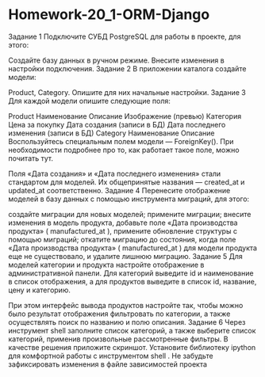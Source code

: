 # Homework-20_1-ORM-Django
Задание 1
Подключите СУБД PostgreSQL для работы в проекте, для этого:

Создайте базу данных в ручном режиме.
Внесите изменения в настройки подключения.
Задание 2
В приложении каталога создайте модели:

Product,
Category.
Опишите для них начальные настройки.
Задание 3
Для каждой модели опишите следующие поля:

Product
Наименование
Описание
Изображение (превью)
Категория
Цена за покупку
Дата создания (записи в БД)
Дата последнего изменения (записи в БД)
Category
Наименование
Описание
Воспользуйтесь специальным полем модели — ForeignKey().
При необходимости подробнее про то, как работает такое поле, можно почитать тут.

Поля «Дата создания» и «Дата последнего изменения» стали стандартом для моделей. Их общепринятые названия — created_at и updated_at соответственно.
Задание 4
Перенесите отображение моделей в базу данных с помощью инструмента миграций, для этого:

создайте миграции для новых моделей;
примените миграции;
внесите изменения в модель продукта, добавьте поле «Дата производства продукта» (
manufactured_at
), примените обновление структуры с помощью миграций;
откатите миграцию до состояния, когда поле «Дата производства продукта» (
manufactured_at
) для модели продукта еще не существовало, и удалите лишнюю миграцию.
Задание 5
Для моделей категории и продукта настройте отображение в административной панели. Для категорий выведите id и наименование в список отображения, а для продуктов выведите в список id, название, цену и категорию.

При этом интерфейс вывода продуктов настройте так, чтобы можно было результат отображения фильтровать по категории, а также осуществлять поиск по названию и полю описания.
Задание 6
Через инструмент shell заполните список категорий, а также выберите список категорий, применив произвольные рассмотренные фильтры. В качестве решения приложите скриншот.
Установите библиотеку 
ipython
 для комфортной работы с инструментом 
shell
. Не забудьте зафиксировать изменения в файле зависимостей проекта
